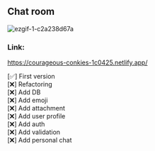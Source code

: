 ## Chat room

![ezgif-1-c2a238d67a](https://user-images.githubusercontent.com/80408963/211342017-65cea8df-45c8-4f92-b9b3-61c6a2583fc0.gif)


### Link:
https://courageous-conkies-1c0425.netlify.app/

[✅] First version<br/>
[❌] Refactoring<br/>
[❌] Add DB<br/>
[❌] Add emoji<br/>
[❌] Add attachment<br/>
[❌] Add user profile<br/>
[❌] Add auth<br/>
[❌] Add validation<br/>
[❌] Add personal chat<br/>

